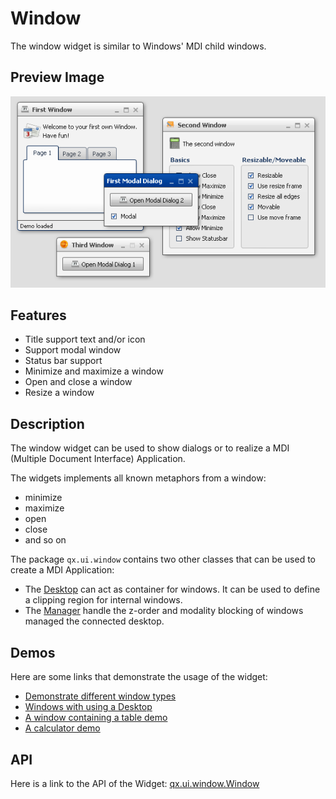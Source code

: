 Window
======

The window widget is similar to Windows' MDI child windows.

Preview Image
-------------

![window.png](window.png)

Features
--------

-   Title support text and/or icon
-   Support modal window
-   Status bar support
-   Minimize and maximize a window
-   Open and close a window
-   Resize a window

Description
-----------

The window widget can be used to show dialogs or to realize a MDI (Multiple Document Interface) Application.

The widgets implements all known metaphors from a window:

-   minimize
-   maximize
-   open
-   close
-   and so on

The package `qx.ui.window` contains two other classes that can be used to create a MDI Application:

-   The [Desktop](apps://apiviewer/#qx.ui.window.Desktop) can act as container for windows. It can be used to define a clipping region for internal windows.
-   The [Manager](apps://apiviewer/#qx.ui.window.Manager) handle the z-order and modality blocking of windows managed the connected desktop.

Demos
-----

Here are some links that demonstrate the usage of the widget:

-   [Demonstrate different window types](apps://demobrowser/#widget~Window.html)
-   [Windows with using a Desktop](apps://demobrowser/#widget~Desktop.html)
-   [A window containing a table demo](apps://demobrowser/#table~Table.html)
-   [A calculator demo](apps://demobrowser/#showcase~Calculator.html)

API
---

Here is a link to the API of the Widget:
[qx.ui.window.Window](apps://apiviewer/#qx.ui.window.Window)
